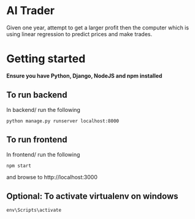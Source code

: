 # AI Trader
Given one year, attempt to get a larger profit then the computer which is using linear regression to predict prices and make trades.

# Getting started
**Ensure you have Python, Django, NodeJS and npm installed**

## To run backend
In backend/ run the following

`python manage.py runserver localhost:8000`

## To run frontend
In frontend/ run the following

`npm start`

and browse to http://localhost:3000

## Optional: To activate virtualenv on windows
`env\Scripts\activate`